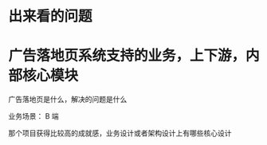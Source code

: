 

# 出来看的问题


# 广告落地页系统支持的业务，上下游，内部核心模块
广告落地页是什么，解决的问题是什么

业务场景： B 端

那个项目获得比较高的成就感，业务设计或者架构设计上有哪些核心设计